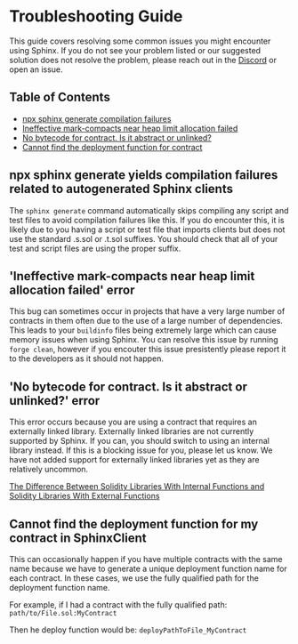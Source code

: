 # Troubleshooting Guide
This guide covers resolving some common issues you might encounter using Sphinx. If you do not see your problem listed or our suggested solution does not resolve the problem, please reach out in the [Discord](https://discord.gg/7Gc3DK33Np) or open an issue.

## Table of Contents

- [npx sphinx generate compilation failures](#npx-sphinx-generate-yields-compilation-failures-related-to-autogenerated-sphinx-clients)
- [Ineffective mark-compacts near heap limit allocation failed](#ineffective-mark-compacts-near-heap-limit-allocation-failed-error)
- [No bytecode for contract. Is it abstract or unlinked?](#no-bytecode-for-contract-is-it-abstract-or-unlinked-error)
- [Cannot find the deployment function for contract](#cannot-find-the-deployment-function-for-my-contract-in-sphinxclient)

## npx sphinx generate yields compilation failures related to autogenerated Sphinx clients
The `sphinx generate` command automatically skips compiling any script and test files to avoid compilation failures like this. If you do encounter this, it is likely due to you having a script or test file that imports clients but does not use the standard .s.sol or .t.sol suffixes. You should check that all of your test and script files are using the proper suffix.

## 'Ineffective mark-compacts near heap limit allocation failed' error
This bug can sometimes occur in projects that have a very large number of contracts in them often due to the use of a large number of dependencies. This leads to your `buildinfo` files being extremely large which can cause memory issues when using Sphinx. You can resolve this issue by running `forge clean`, however if you encouter this issue presistently please report it to the developers as it should not happen.

## 'No bytecode for contract. Is it abstract or unlinked?' error
This error occurs because you are using a contract that requires an externally linked library. Externally linked libraries are not currently supported by Sphinx. If you can, you should switch to using an internal library instead. If this is a blocking issue for you, please let us know. We have not added support for externally linked libraries yet as they are relatively uncommon.

[The Difference Between Solidity Libraries With Internal Functions and Solidity Libraries With External Functions](https://eip2535diamonds.substack.com/p/the-difference-between-solidity-libraries)

## Cannot find the deployment function for my contract in SphinxClient
This can occasionally happen if you have multiple contracts with the same name because we have to generate a unique deployment function name for each contract. In these cases, we use the fully qualified path for the deployment function name.

For example, if I had a contract with the fully qualified path:
`path/to/File.sol:MyContract`

Then he deploy function would be:
`deployPathToFile_MyContract`
